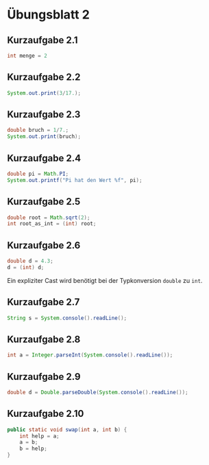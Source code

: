 # Übungsblatt 2
## Kurzaufgabe 2.1
```java
int menge = 2
```

## Kurzaufgabe 2.2
```java
System.out.print(3/17.);
```

## Kurzaufgabe 2.3
```java
double bruch = 1/7.;
System.out.print(bruch);
```

## Kurzaufgabe 2.4
```java
double pi = Math.PI;
System.out.printf("Pi hat den Wert %f", pi);
```

## Kurzaufgabe 2.5
```java
double root = Math.sqrt(2);
int root_as_int = (int) root;
```

## Kurzaufgabe 2.6
```java
double d = 4.3;
d = (int) d;
```
Ein expliziter Cast wird benötigt bei der Typkonversion `double` zu `int`.

## Kurzaufgabe 2.7
```java
String s = System.console().readLine();
```

## Kurzaufgabe 2.8
```java
int a = Integer.parseInt(System.console().readLine());
```

## Kurzaufgabe 2.9
```java
double d = Double.parseDouble(System.console().readLine());
```

## Kurzaufgabe 2.10
```java
public static void swap(int a, int b) {
    int help = a;
    a = b;
    b = help;
}
```
